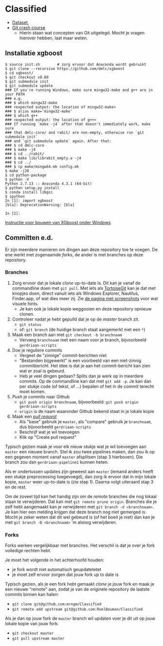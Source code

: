 # Classified

* [Dataset](https://surfdrive.surf.nl/files/index.php/s/K2FYXiWVb8B9yMH),
* [Git crash course](https://blyt.es/gitcc.pdf)
    * Hierin staan wat concepten van Git uitgelegd. Mocht je vragen hierover
      hebben, laat maar weten.

## Installatie xgboost

```
$ source init.sh        # zorg ervoor dat Anaconda wordt gebruikt
$ git clone --recursive https://github.com/dmlc/xgboost
$ cd xgboost/
$ git checkout v0.60
$ git submodule init
$ git submodule update
### If you're running Windows, make sure mingw32-make and g++ are in your PATH
### e.g.
### $ which mingw32-make
### <expected output: the location of mingw32-make>
### $ alias make='mingw32-make'
### $ which g++
### <expected output: the location of g++>
### If running `make -j4` after that doesn't immediately work, make sure
### that dmlc-core/ and rabit/ are non-empty, otherwise run `git submodule init`
### and `git submodule update` again. After that:
### $ cd dmlc-core
### $ make -j4
### $ cd ../rabit/
### $ make lib/librabit_empty.a -j4
### $ cd ../
### $ cp make/mingw64.mk config.mk
$ make -j20
$ cd python-package
$ python -V
Python 2.7.13 :: Anaconda 4.3.1 (64-bit)
$ python setup.py install
$ conda install libgcc
$ ipython
In [1]: import xgboost
[bla]: DeprecationWarning: [bla]

In [2]:
```

[Instructie voor bouwen van XGboost onder Windows](https://www.ibm.com/developerworks/community/blogs/jfp/entry/Installing_XGBoost_For_Anaconda_on_Windows?lang=en)

## Committen e.d.

Er zijn meerdere manieren om dingen aan deze repository toe te voegen. De ene
werkt met zogenaamde *fork*s, de ander is met branches op deze repository.

### Branches

1. Zorg ervoor dat je lokale *clone* up-to-date is. Dit kan je vanaf de
commandline doen met `git pull`. Met iets als [TortoiseGit](https://tortoisegit.org/)
kan je dat met knopjes doen, direct vanuit iets als Windows Explorer, Nautilus,
Finder.app, of wat dies meer zij. Zie [de pagina met screenshots](https://tortoisegit.org/about/screenshots/)
voor wat visuele hints.
    * Je kan ook je lokale kopie weggooien en deze repository opnieuw clonen.
2. Controleer nadat je hebt ge*pull*d dat je op de *master* branch zit.
    * `git status`
    * of: `git branch` (de huidige branch staat aangemerkt met een `*`)
3. Maak een branch aan met `git checkout -b branchnaam`
    * Vervang `branchnaam` met een naam voor je branch, bijvoorbeeld
      `gerdriaan-scripts`
4. Doe je reguliere commits
    * Vergeet de "zinnige" commit-berichten niet
    * "Bestanden bijgewerkt" is een voorbeeld van een niet-zinnig commitbericht.
      Het idee is dat je aan het commit-bericht kan zien wat er zoal is gebeurd.
    * Heb je veel dingen gedaan? Splits dan je werk op in meerdere commits. Op
      de commandline kan dat met `git add -p`. Je kan dan per stukje code (of
      tekst, of ...) bepalen of het in de commit terecht moet komen.
5. *Push* je commits naar Github
    * `git push origin branchnaam`, bijvoorbeeld: `git push origin gerdriaan-scripts`
    * `origin` is de naam waaronder Github bekend staat in je lokale kopie
6. Maak een [*pull request*](https://github.com/RoelBouman/Classified/pull/new/master)
    * Als "base" gebruik je `master`, als "compare" gebruik je `branchnaam`, dus
      bijvoorbeeld `gerdriaan-scripts`
    * Beschrijf wat je wil toevoegen
    * Klik op "Create pull request"

Typisch gezien maak je voor elk nieuw stukje wat je wil toevoegen aan `master`
een nieuwe branch. Stel ik zou twee pipelines maken, dan zou ik op een gegeven
moment vanaf `master` afsplitsen (stap 3 hierboven). Die branch zou dan
`gerdriaan-pipeline1` kunnen heten.

Als er ondertussen updates zijn geweest aan `master` (iemand anders heeft een
stukje preprocessing toegevoegd), dan zorg ik ervoor dat in mijn lokale kopie,
`master` weer up-to-date is (zie stap 1). Daarna volgt uiteraard stap 3 en de
rest.

Om de zoveel tijd kan het handig zijn om de *remote* branches die nog lokaal
staan te verwijderen. Dat kan met `git remote prune origin`. Branches die je
zelf hebt aangemaakt kan je verwijderen met `git branch -d <branchnaam>`. Je
kan hier een melding krijgen dat deze branch nog niet gemerged is. Mocht je
zeker weten dat dit wel gebeurd is (of het boeit je niet) dan kan je met
`git branch -D <branchnaam>` 'm alsnog verwijderen.

### Forks

Forks werken vergelijkbaar met branches. Het verschil is dat je over je fork
volledige rechten hebt.

Je moet het volgende in het achterhoofd houden:
* je fork wordt niet automatisch geupdatetetet
* je moet zelf ervoor zorgen dat jouw fork up to date is

Typisch gezien, als je een fork hebt gemaakt *clone* je jouw fork en maak je een
nieuwe "remote" aan, zodat je van de originele repository de laatste commits
binnen kan halen:
* `git clone git@github.com:mrngm/Classified`
* `git remote add upstream git@github.com:RoelBouman/Classified`

Als je dan op jouw fork de `master` branch wil updaten voer je dit uit op jouw
lokale kopie van jouw fork:
* `git checkout master`
* `git pull upstream master`
